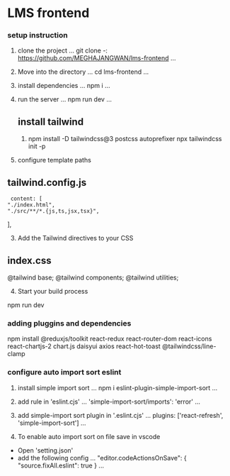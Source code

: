 # LMS frontend

### setup instruction

1. clone the project
   ...
   git clone -: https://github.com/MEGHAJANGWAN/lms-frontend
   ...

2. Move into the directory
   ...
   cd lms-frontend
   ...

3. install dependencies
   ...
   npm i
   ...

4. run the server
   ...
   npm run dev
   ...

   ## install tailwind

   1. npm install -D tailwindcss@3 postcss autoprefixer
      npx tailwindcss init -p

5. configure template paths

## tailwind.config.js

     content: [
    "./index.html",
    "./src/**/*.{js,ts,jsx,tsx}",

],

3. Add the Tailwind directives to your CSS

## index.css

@tailwind base;
@tailwind components;
@tailwind utilities;

4. Start your build process

npm run dev

### adding pluggins and dependencies

npm install @reduxjs/toolkit react-redux react-router-dom react-icons react-chartjs-2 chart.js daisyui axios react-hot-toast @tailwindcss/line-clamp

### configure auto import sort eslint
1. install simple import sort
...
npm i eslint-plugin-simple-import-sort
...

2. add rule in 'eslint.cjs'
...
 'simple-import-sort/imports': 'error'
...

3. add simple-import sort plugin in '.eslint.cjs'
...
plugins: ['react-refresh', 'simple-import-sort']
...

4. To enable auto import sort on file save in vscode
  - Open 'setting.json'
  - add the following config
...
"editor.codeActionsOnSave": {
   "source.fixAll.eslint": true
}
...


